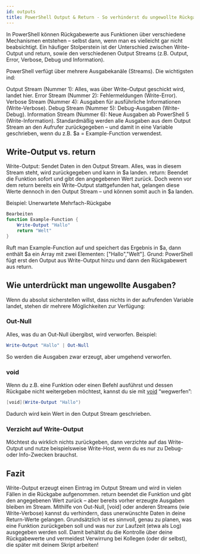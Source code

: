 ```yaml
---
id: outputs
title: PowerShell Output & Return - So verhinderst du ungewollte Rückgaben
---
```


In PowerShell können Rückgabewerte aus Funktionen über verschiedene Mechanismen entstehen – selbst dann, wenn man es vielleicht gar nicht beabsichtigt. Ein häufiger Stolperstein ist der Unterschied zwischen Write-Output und return, sowie den verschiedenen Output Streams (z.B. Output, Error, Verbose, Debug und Information).

PowerShell verfügt über mehrere Ausgabekanäle (Streams). Die wichtigsten ind:

Output Stream (Nummer 1): Alles, was über Write-Output geschickt wird, landet hier.
Error Stream (Nummer 2): Fehlermeldungen (Write-Error).
Verbose Stream (Nummer 4): Ausgaben für ausführliche Informationen (Write-Verbose).
Debug Stream (Nummer 5): Debug-Ausgaben (Write-Debug).
Information Stream (Nummer 6): Neue Ausgaben ab PowerShell 5 (Write-Information).
Standardmäßig werden alle Ausgaben aus dem Output Stream an den Aufrufer zurückgegeben – und damit in eine Variable geschrieben, wenn du z.B. $a = Example-Function verwendest.

## Write-Output vs. return
Write-Output: Sendet Daten in den Output Stream. Alles, was in diesem Stream steht, wird zurückgegeben und kann in $a landen.
return: Beendet die Funktion sofort und gibt den angegebenen Wert zurück. Doch wenn vor dem return bereits ein Write-Output stattgefunden hat, gelangen diese Werte dennoch in den Output Stream – und können somit auch in $a landen.

Beispiel: Unerwartete Mehrfach-Rückgabe
```powershell
Bearbeiten
function Example-Function {
    Write-Output "Hallo"
    return "Welt"
}
```
Ruft man Example-Function auf und speichert das Ergebnis in $a, dann enthält $a ein Array mit zwei Elementen: ["Hallo","Welt"].
Grund: PowerShell fügt erst den Output aus Write-Output hinzu und dann den Rückgabewert aus return.

## Wie unterdrückt man ungewollte Ausgaben?
Wenn du absolut sicherstellen willst, dass nichts in der aufrufenden Variable landet, stehen dir mehrere Möglichkeiten zur Verfügung:

### Out-Null

Alles, was du an Out-Null übergibst, wird verworfen. Beispiel:
```powershell
Write-Output "Hallo" | Out-Null
```
So werden die Ausgaben zwar erzeugt, aber umgehend verworfen.

### void

Wenn du z.B. eine Funktion oder einen Befehl ausführst und dessen Rückgabe nicht weitergeben möchtest, kannst du sie mit [void](...) “wegwerfen”:
```powershell
[void](Write-Output "Hallo")
```
Dadurch wird kein Wert in den Output Stream geschrieben.

### Verzicht auf Write-Output

Möchtest du wirklich nichts zurückgeben, dann verzichte auf das Write-Output und nutze beispielsweise Write-Host, wenn du es nur zu Debug- oder Info-Zwecken brauchst.


## Fazit
Write-Output erzeugt einen Eintrag im Output Stream und wird in vielen Fällen in die Rückgabe aufgenommen.
return beendet die Funktion und gibt den angegebenen Wert zurück – aber bereits vorher erzeugte Ausgaben bleiben im Stream.
Mithilfe von Out-Null, [void] oder anderen Streams (wie Write-Verbose) kannst du verhindern, dass unerwünschte Daten in deine Return-Werte gelangen.
Grundsätzlich ist es sinnvoll, genau zu planen, was eine Funktion zurückgeben soll und was nur zur Laufzeit (etwa als Log) ausgegeben werden soll.
Damit behältst du die Kontrolle über deine Rückgabewerte und vermeidest Verwirrung bei Kollegen (oder dir selbst), die später mit deinem Skript arbeiten!